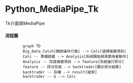 # Python_MediaPipe_Tk
Tk介面與MediaPipe
#### 流程圖
```mermaid
        graph TD
        Big_Data_Catch[開啟操作介面] --> Calc[選擇復建項目]
        Calc -- 準備就緒 --> Analysis[系統開始偵測使用者動作]
        Analysis -- 完成復健項目 --> feature[系統進行評分]
        feature -- 評分完成 --> backtrader[顯示評分結果]
        backtrader -- 存檔 --> result[結束]
        backtrader -- G --> Calc
```
